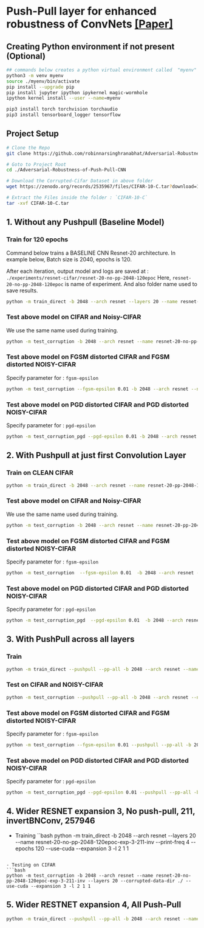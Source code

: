 # Push-Pull layer for enhanced robustness of ConvNets [[Paper]](https://link.springer.com/article/10.1007/s00521-020-04751-8)

## Creating Python environment if not present (Optional)
```bash
## commands below creates a python virtual environment called  "myenv" and installs all libraries inside it.
python3 -m venv myenv
source ./myenv/bin/activate
pip install --upgrade pip
pip install jupyter ipython ipykernel magic-wormhole
ipython kernel install --user --name=myenv

pip3 install torch torchvision torchaudio
pip3 install tensorboard_logger tensorflow
```

## Project Setup
```bash
# Clone the Repo
git clone https://github.com/robinnarsinghranabhat/Adversarial-Robustness-of-Push-Pull-CNN.git

# Goto to Project Root 
cd ./Adversarial-Robustness-of-Push-Pull-CNN

# Download the Corrupted-Cifar Dataset in above folder
wget https://zenodo.org/records/2535967/files/CIFAR-10-C.tar?download=1 -O CIFAR-10-C.tar

# Extract the Files inside the folder : `CIFAR-10-C`
tar -xvf CIFAR-10-C.tar
```

## 1. Without any Pushpull (Baseline Model)
### Train for 120 epochs
Command below trains a BASELINE CNN Resnet-20 architecture. In example below, Batch size is 2040, epochs is 120. 

After each iteration, output model and logs are saved at : `./experiments/resnet-cifar/resnet-20-no-pp-2048-120epoc`
Here, `resnet-20-no-pp-2048-120epoc` is name of experiment. And also folder name used to save results.

```bash
python -m train_direct -b 2048 --arch resnet --layers 20 --name resnet-20-no-pp-2048-120epoc-exp1-333-inv  --print-freq 4 --epochs 120 --use-cuda
```
### Test above model on CIFAR and Noisy-CIFAR
We use the same name used during training.   
```bash
python -m test_corruption -b 2048 --arch resnet --name resnet-20-no-pp-2048-120epoc --layers 20 --corrupted-data-dir ./ --use-cuda --geom-transform
```
### Test above model on FGSM distorted CIFAR and FGSM distorted NOISY-CIFAR 
Specify parameter for : `fgsm-epsilon`
```bash
python -m test_corruption --fgsm-epsilon 0.01 -b 2048 --arch resnet --name resnet-20-no-pp-2048-120epoc --layers 20 --corrupted-data-dir ./ --use-cuda
```
### Test above model on PGD distorted CIFAR and PGD distorted NOISY-CIFAR 
Specify parameter for : `pgd-epsilon`
```bash
python -m test_corruption_pgd --pgd-epsilon 0.01 -b 2048 --arch resnet --name resnet-20-no-pp-2048-120epoc --layers 20 --corrupted-data-dir ./ --use-cuda --geom-transfom
```



## 2. With Pushpull at just first Convolution Layer
### Train on CLEAN CIFAR
```bash
python -m train_direct -b 2048 --arch resnet --name resnet-20-pp-2048-120epoc --pushpull --layers 20 --print-freq 4 --epochs 120 --use-cuda
```
### Test above model on CIFAR and Noisy-CIFAR
We use the same name used during training.   
```bash
python -m test_corruption -b 2048 --arch resnet --name resnet-20-pp-2048-120epoc --pushpull --layers 20 --corrupted-data-dir ./ --use-cuda
```
### Test above model on FGSM distorted CIFAR and FGSM distorted NOISY-CIFAR 
Specify parameter for : `fgsm-epsilon`
```bash
python -m test_corruption  --fgsm-epsilon 0.01  -b 2048 --arch resnet --name resnet-20-pp-2048-120epoc --pushpull --layers 20 --corrupted-data-dir ./ --use-cuda
```

### Test above model on PGD distorted CIFAR and PGD distorted NOISY-CIFAR 
Specify parameter for : `pgd-epsilon`
```bash
python -m test_corruption_pgd  --pgd-epsilon 0.01  -b 2048 --arch resnet --name resnet-20-pp-2048-120epoc --pushpull --layers 20 --corrupted-data-dir ./ --use-cuda --geom-transform
```


## 3. With PushPull across all layers
### Train
```bash
python -m train_direct --pushpull --pp-all -b 2048 --arch resnet --name resnet-20-all-pp-2048-120epoc --layers 20 --print-freq 4  --epochs 120 --use-cuda
```
### Test on CIFAR and NOISY-CIFAR
```bash
python -m test_corruption --pushpull --pp-all -b 2048 --arch resnet --name resnet-20-all-pp-2048-120epoc --layers 20 --corrupted-data-dir ./ --use-cuda --geom-transform
```

### Test above model on FGSM distorted CIFAR and FGSM distorted NOISY-CIFAR 
Specify parameter for : `fgsm-epsilon`
```bash
python -m test_corruption --fgsm-epsilon 0.01 --pushpull --pp-all -b 2048 --arch resnet --name resnet-20-all-pp-2048-120epoc --layers 20 --corrupted-data-dir ./ --use-cuda
```

### Test above model on PGD distorted CIFAR and PGD distorted NOISY-CIFAR 
Specify parameter for : `pgd-epsilon`
```bash
python -m test_corruption_pgd --pgd-epsilon 0.01 --pushpull --pp-all -b 2048 --arch resnet --name resnet-20-all-pp-2048-120epoc --layers 20 --corrupted-data-dir ./ --use-cuda
``` 

## 4. Wider RESNET expansion 3, No push-pull, 211, invertBNConv, 257946
- Training
``bash
python -m train_direct -b 2048 --arch resnet --layers 20 --name resnet-20-no-pp-2048-120epoc-exp-3-211-inv  --print-freq 4 --epochs 120 --use-cuda --expansion 3 -l 2 1 1
```

- Testing on CIFAR
```bash
python -m test_corruption -b 2048 --arch resnet --name resnet-20-no-pp-2048-120epoc-exp-3-211-inv --layers 20 --corrupted-data-dir ./ --use-cuda --expansion 3 -l 2 1 1
```


## 5. Wider RESTNET expansion 4, All Push-Pull
```bash
python -m train_direct --pushpull --pp-all -b 2048 --arch resnet --name resnet-20-all-pp-2048-120epoc-exp-4 --layers 20 --print-freq 4  --epochs 120 --use-cuda --expansion 4
```